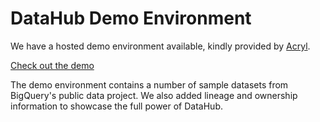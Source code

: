 # DataHub Demo Environment

We have a hosted demo environment available, kindly provided by [Acryl](https://acryl.io/).

<p>
<a
    class='button button--primary button--lg'
    href="https://demo.datahubproject.io/">
    Check out the demo
</a>
</p>

The demo environment contains a number of sample datasets from BigQuery's public data project. We also added lineage and ownership information to showcase the full power of DataHub.
